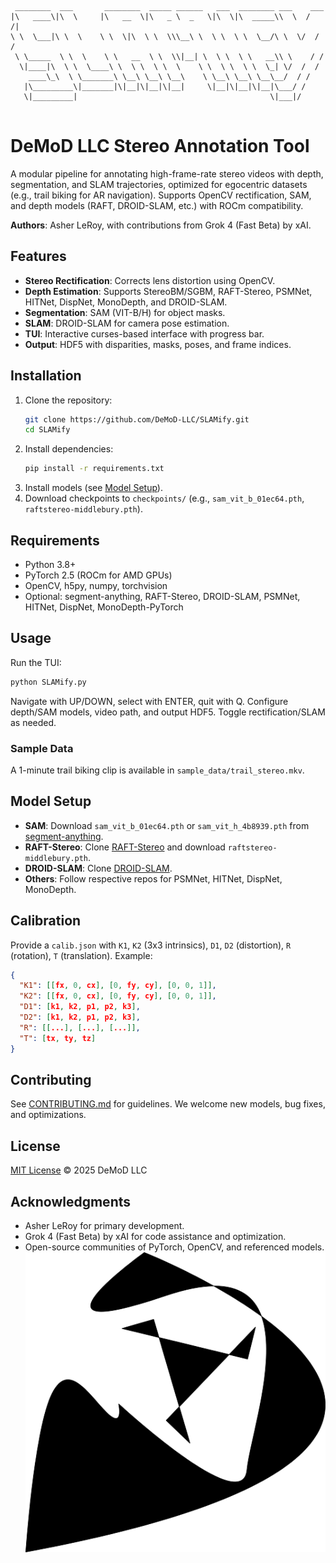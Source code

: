 ```
 ________  ___       ________  _____ ______   ___  ________ ___    ___ 
|\   ____\|\  \     |\   __  \|\   _ \  _   \|\  \|\  _____\\  \  /  /|
\ \  \___|\ \  \    \ \  \|\  \ \  \\\__\ \  \ \  \ \  \__/\ \  \/  / /
 \ \_____  \ \  \    \ \   __  \ \  \\|__| \  \ \  \ \   __\\ \    / / 
  \|____|\  \ \  \____\ \  \ \  \ \  \    \ \  \ \  \ \  \_| \/  /  /  
    ____\_\  \ \_______\ \__\ \__\ \__\    \ \__\ \__\ \__\__/  / /    
   |\_________\|_______|\|__|\|__|\|__|     \|__|\|__|\|__|\___/ /     
   \|_________|                                           \|___|/      
                                                                       
```
# DeMoD LLC Stereo Annotation Tool

A modular pipeline for annotating high-frame-rate stereo videos with depth, segmentation, and SLAM trajectories, optimized for egocentric datasets (e.g., trail biking for AR navigation). Supports OpenCV rectification, SAM, and depth models (RAFT, DROID-SLAM, etc.) with ROCm compatibility.

**Authors**: Asher LeRoy, with contributions from Grok 4 (Fast Beta) by xAI.

## Features
- **Stereo Rectification**: Corrects lens distortion using OpenCV.
- **Depth Estimation**: Supports StereoBM/SGBM, RAFT-Stereo, PSMNet, HITNet, DispNet, MonoDepth, and DROID-SLAM.
- **Segmentation**: SAM (VIT-B/H) for object masks.
- **SLAM**: DROID-SLAM for camera pose estimation.
- **TUI**: Interactive curses-based interface with progress bar.
- **Output**: HDF5 with disparities, masks, poses, and frame indices.

## Installation
1. Clone the repository:
   ```bash
   git clone https://github.com/DeMoD-LLC/SLAMify.git
   cd SLAMify
   ```
2. Install dependencies:
   ```bash
   pip install -r requirements.txt
   ```
3. Install models (see [Model Setup](#model-setup)).
4. Download checkpoints to `checkpoints/` (e.g., `sam_vit_b_01ec64.pth`, `raftstereo-middlebury.pth`).

## Requirements
- Python 3.8+
- PyTorch 2.5 (ROCm for AMD GPUs)
- OpenCV, h5py, numpy, torchvision
- Optional: segment-anything, RAFT-Stereo, DROID-SLAM, PSMNet, HITNet, DispNet, MonoDepth-PyTorch

## Usage
Run the TUI:
```bash
python SLAMify.py
```
Navigate with UP/DOWN, select with ENTER, quit with Q. Configure depth/SAM models, video path, and output HDF5. Toggle rectification/SLAM as needed.

### Sample Data
A 1-minute trail biking clip is available in `sample_data/trail_stereo.mkv`.

## Model Setup
- **SAM**: Download `sam_vit_b_01ec64.pth` or `sam_vit_h_4b8939.pth` from [segment-anything](https://github.com/facebookresearch/segment-anything).
- **RAFT-Stereo**: Clone [RAFT-Stereo](https://github.com/princeton-vl/RAFT-Stereo) and download `raftstereo-middlebury.pth`.
- **DROID-SLAM**: Clone [DROID-SLAM](https://github.com/princeton-vl/DROID-SLAM).
- **Others**: Follow respective repos for PSMNet, HITNet, DispNet, MonoDepth.

## Calibration
Provide a `calib.json` with `K1`, `K2` (3x3 intrinsics), `D1`, `D2` (distortion), `R` (rotation), `T` (translation). Example:
```json
{
  "K1": [[fx, 0, cx], [0, fy, cy], [0, 0, 1]],
  "K2": [[fx, 0, cx], [0, fy, cy], [0, 0, 1]],
  "D1": [k1, k2, p1, p2, k3],
  "D2": [k1, k2, p1, p2, k3],
  "R": [[...], [...], [...]],
  "T": [tx, ty, tz]
}
```

## Contributing
See [CONTRIBUTING.md](CONTRIBUTING.md) for guidelines. We welcome new models, bug fixes, and optimizations.

## License
[MIT License](LICENSE) © 2025 DeMoD LLC

## Acknowledgments
- Asher LeRoy for primary development.
- Grok 4 (Fast Beta) by xAI for code assistance and optimization.
- Open-source communities of PyTorch, OpenCV, and referenced models.
![SLAM](bitmap.png)

